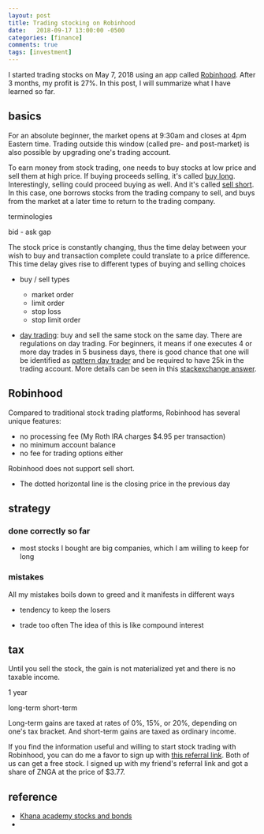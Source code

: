 ```yaml
---
layout: post
title: Trading stocking on Robinhood
date:   2018-09-17 13:00:00 -0500
categories: [finance]
comments: true
tags: [investment]
---
```


I started trading stocks on May 7, 2018 using an app called [Robinhood](https://robinhood.com/).
After 3 months, my profit is 27%.
In this post, I will summarize what I have learned so far.

## basics

For an absolute beginner, the market opens at 9:30am and closes at 4pm Eastern time.
Trading outside this window (called pre- and post-market) is also possible by upgrading one's trading account.

To earn money from stock trading, one needs to buy stocks at low price and sell them at high price.
If buying proceeds selling, it's called [buy long](https://en.wikipedia.org/wiki/Long_(finance)).
Interestingly, selling could proceed buying as well.
And it's called [sell short](https://en.wikipedia.org/wiki/Short_(finance)).
In this case, one borrows stocks from the trading company to sell,
and buys from the market at a later time to return to the trading company.

terminologies

bid - ask gap

The stock price is constantly changing, thus the time delay between your wish to
buy and transaction complete could translate to a price difference.
This time delay gives rise to different types of buying and selling choices

* buy / sell types
    * market order
    * limit order
    * stop loss
    * stop limit order

* [day trading](https://en.wikipedia.org/wiki/Day_trading): buy and sell the same stock on the same day.
  There are regulations on day trading. For beginners, it means if one executes 4 or more day trades in
  5 business days, there is good chance that one will be identified as [pattern day trader](https://en.wikipedia.org/wiki/Pattern_day_trader) and be required to have
  25k in the trading account. More details can be seen in this [stackexchange answer](https://money.stackexchange.com/questions/9658/ways-to-avoid-being-labeled-a-pattern-day-trader).


## Robinhood

Compared to traditional stock trading platforms, Robinhood has several unique features:

* no processing fee (My Roth IRA charges $4.95 per transaction)
* no minimum account balance
* no fee for trading options either

Robinhood does not support sell short.

* The dotted horizontal line is the closing price in the previous day


## strategy

### done correctly so far
* most stocks I bought are big companies, which I am willing to keep for long

### mistakes

All my mistakes boils down to greed and it manifests in different ways

* tendency to keep the losers

* trade too often
  The idea of this is like compound interest


## tax

Until you sell the stock, the gain is not materialized yet and there is no taxable income.

1 year

long-term
short-term

Long-term gains are taxed at rates of 0%, 15%, or 20%, depending on one's tax bracket.
And short-term gains are taxed as ordinary income.

If you find the information useful and willing to start stock trading with Robinhood,
you can do me a favor to sign up with [this referral link](https://share.robinhood.com/dongz15).
Both of us can get a free stock.
I signed up with my friend's referral link and got a share of ZNGA at the price of $3.77.

## reference

* [Khana academy stocks and bonds](https://www.khanacademy.org/economics-finance-domain/core-finance/stock-and-bonds)
* [](https://medium.com/@the_hip_hapa/what-i-learned-from-18-months-trading-stocks-on-robinhood-5956436ffe93)
